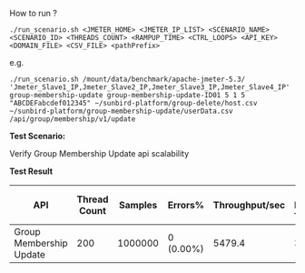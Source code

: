How to run ?

```
./run_scenario.sh <JMETER_HOME> <JMETER_IP_LIST> <SCENARIO_NAME> <SCENARIO_ID> <THREADS_COUNT> <RAMPUP_TIME> <CTRL_LOOPS> <API_KEY> <DOMAIN_FILE> <CSV_FILE> <pathPrefix>
```

e.g.

```
./run_scenario.sh /mount/data/benchmark/apache-jmeter-5.3/ 'Jmeter_Slave1_IP,Jmeter_Slave2_IP,Jmeter_Slave3_IP,Jmeter_Slave4_IP' group-membership-update group-membership-update-ID01 5 1 5 "ABCDEFabcdef012345" ~/sunbird-platform/group-delete/host.csv ~/sunbird-platform/group-membership-update/userData.csv /api/group/membership/v1/update
```

**Test Scenario:**

Verify Group Membership Update api scalability

**Test Result**

| API             |Thread Count| Samples  | Errors%   |Throughput/sec| Avg Resp Time |95th pct |99th pct|
| ----------------|------------| -------- | --------- | -------------| --------------|---------|--------|
| Group Membership Update |200         | 1000000  | 0 (0.00%) | 5479.4       | 31            |  37     |52.99   |
